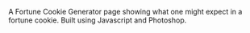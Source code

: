 A Fortune Cookie Generator page showing what one might expect in a fortune cookie. Built using Javascript and Photoshop.



